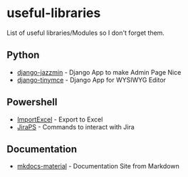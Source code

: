 # useful-libraries
List of useful libraries/Modules so I don't forget them.

## Python

* [django-jazzmin](https://github.com/farridav/django-jazzmin) - Django App to make Admin Page Nice
* [django-tinymce](https://github.com/jazzband/django-tinymce) - Django App for WYSIWYG Editor

## Powershell

* [ImportExcel](https://github.com/dfinke/ImportExcel) - Export to Excel
* [JiraPS](https://github.com/AtlassianPS/JiraPS) - Commands to interact with Jira

## Documentation

* [mkdocs-material](https://github.com/squidfunk/mkdocs-material) - Documentation Site from Markdown
